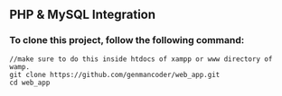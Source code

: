 ## PHP & MySQL Integration

### To clone this project, follow the following command:

```
//make sure to do this inside htdocs of xampp or www directory of wamp.
git clone https://github.com/genmancoder/web_app.git
cd web_app
```
